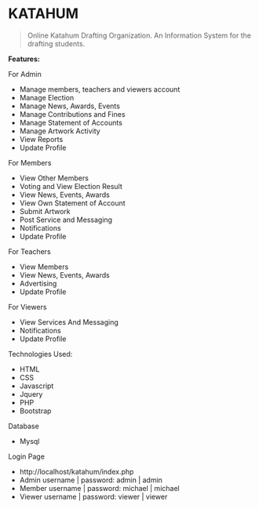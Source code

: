# KATAHUM

> Online Katahum Drafting Organization. An Information System for the drafting students.

**Features:**

For Admin
- Manage members, teachers and viewers account
- Manage Election
- Manage News, Awards, Events
- Manage Contributions and Fines
- Manage Statement of Accounts
- Manage Artwork Activity
- View Reports
- Update Profile

For Members
- View Other Members
- Voting and View Election Result
- View News, Events, Awards
- View Own Statement of Account
- Submit Artwork
- Post Service and Messaging
- Notifications
- Update Profile

For Teachers
- View Members
- View News, Events, Awards
- Advertising
- Update Profile

For Viewers
- View Services And Messaging
- Notifications
- Update Profile

Technologies Used:
- HTML
- CSS
- Javascript
- Jquery
- PHP
- Bootstrap

Database
- Mysql

Login Page
- http://localhost/katahum/index.php
- Admin username | password: admin | admin
- Member username | password: michael | michael
- Viewer username | password: viewer | viewer
